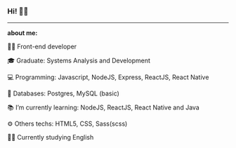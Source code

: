 ### Hi! 👋🧔

--------------------------
**about me:** 

<div>
<p>👨‍💻 Front-end developer</p>
<p>🎓 Graduate: Systems Analysis and Development</p>
<p>💻 Programming: Javascript, NodeJS, Express, ReactJS, React Native</p>
<p>💾 Databases: Postgres, MySQL (basic)</p>
<p>📚 I’m currently learning: NodeJS, ReactJS, React Native and Java</p>
<p>⚙️ Others techs: HTML5, CSS, Sass(scss)</p>
<p>🧑‍🎓 Currently studying English</p>
</div>


